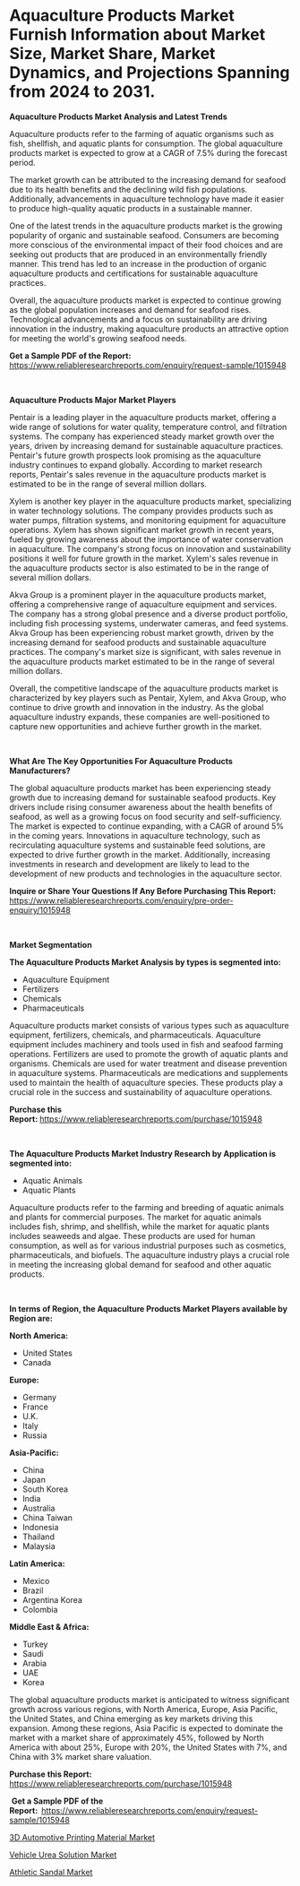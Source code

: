 <p><h1>Aquaculture Products Market Furnish Information about Market Size, Market Share, Market Dynamics, and Projections Spanning from 2024 to 2031.</h1></p><p><strong>Aquaculture Products Market Analysis and Latest Trends</strong></p>
<p><p>Aquaculture products refer to the farming of aquatic organisms such as fish, shellfish, and aquatic plants for consumption. The global aquaculture products market is expected to grow at a CAGR of 7.5% during the forecast period. </p><p>The market growth can be attributed to the increasing demand for seafood due to its health benefits and the declining wild fish populations. Additionally, advancements in aquaculture technology have made it easier to produce high-quality aquatic products in a sustainable manner. </p><p>One of the latest trends in the aquaculture products market is the growing popularity of organic and sustainable seafood. Consumers are becoming more conscious of the environmental impact of their food choices and are seeking out products that are produced in an environmentally friendly manner. This trend has led to an increase in the production of organic aquaculture products and certifications for sustainable aquaculture practices.</p><p>Overall, the aquaculture products market is expected to continue growing as the global population increases and demand for seafood rises. Technological advancements and a focus on sustainability are driving innovation in the industry, making aquaculture products an attractive option for meeting the world's growing seafood needs.</p></p>
<p><strong>Get a Sample PDF of the Report:&nbsp;</strong> <a href="https://www.reliableresearchreports.com/enquiry/request-sample/1015948">https://www.reliableresearchreports.com/enquiry/request-sample/1015948</a></p>
<p>&nbsp;</p>
<p><strong>Aquaculture Products Major Market Players</strong></p>
<p><p>Pentair is a leading player in the aquaculture products market, offering a wide range of solutions for water quality, temperature control, and filtration systems. The company has experienced steady market growth over the years, driven by increasing demand for sustainable aquaculture practices. Pentair's future growth prospects look promising as the aquaculture industry continues to expand globally. According to market research reports, Pentair's sales revenue in the aquaculture products market is estimated to be in the range of several million dollars.</p><p>Xylem is another key player in the aquaculture products market, specializing in water technology solutions. The company provides products such as water pumps, filtration systems, and monitoring equipment for aquaculture operations. Xylem has shown significant market growth in recent years, fueled by growing awareness about the importance of water conservation in aquaculture. The company's strong focus on innovation and sustainability positions it well for future growth in the market. Xylem's sales revenue in the aquaculture products sector is also estimated to be in the range of several million dollars.</p><p>Akva Group is a prominent player in the aquaculture products market, offering a comprehensive range of aquaculture equipment and services. The company has a strong global presence and a diverse product portfolio, including fish processing systems, underwater cameras, and feed systems. Akva Group has been experiencing robust market growth, driven by the increasing demand for seafood products and sustainable aquaculture practices. The company's market size is significant, with sales revenue in the aquaculture products market estimated to be in the range of several million dollars.</p><p>Overall, the competitive landscape of the aquaculture products market is characterized by key players such as Pentair, Xylem, and Akva Group, who continue to drive growth and innovation in the industry. As the global aquaculture industry expands, these companies are well-positioned to capture new opportunities and achieve further growth in the market.</p></p>
<p>&nbsp;</p>
<p><strong>What Are The Key Opportunities For Aquaculture Products Manufacturers?</strong></p>
<p><p>The global aquaculture products market has been experiencing steady growth due to increasing demand for sustainable seafood products. Key drivers include rising consumer awareness about the health benefits of seafood, as well as a growing focus on food security and self-sufficiency. The market is expected to continue expanding, with a CAGR of around 5% in the coming years. Innovations in aquaculture technology, such as recirculating aquaculture systems and sustainable feed solutions, are expected to drive further growth in the market. Additionally, increasing investments in research and development are likely to lead to the development of new products and technologies in the aquaculture sector.</p></p>
<p><strong>Inquire or Share Your Questions If Any Before Purchasing This Report:</strong> <a href="https://www.reliableresearchreports.com/enquiry/pre-order-enquiry/1015948">https://www.reliableresearchreports.com/enquiry/pre-order-enquiry/1015948</a></p>
<p>&nbsp;</p>
<p><strong>Market Segmentation</strong></p>
<p><strong>The Aquaculture Products Market Analysis by types is segmented into:</strong></p>
<p><ul><li>Aquaculture Equipment</li><li>Fertilizers</li><li>Chemicals</li><li>Pharmaceuticals</li></ul></p>
<p><p>Aquaculture products market consists of various types such as aquaculture equipment, fertilizers, chemicals, and pharmaceuticals. Aquaculture equipment includes machinery and tools used in fish and seafood farming operations. Fertilizers are used to promote the growth of aquatic plants and organisms. Chemicals are used for water treatment and disease prevention in aquaculture systems. Pharmaceuticals are medications and supplements used to maintain the health of aquaculture species. These products play a crucial role in the success and sustainability of aquaculture operations.</p></p>
<p><strong>Purchase this Report:&nbsp;</strong><a href="https://www.reliableresearchreports.com/purchase/1015948">https://www.reliableresearchreports.com/purchase/1015948</a></p>
<p>&nbsp;</p>
<p><strong>The Aquaculture Products Market Industry Research by Application is segmented into:</strong></p>
<p><ul><li>Aquatic Animals</li><li>Aquatic Plants</li></ul></p>
<p><p>Aquaculture products refer to the farming and breeding of aquatic animals and plants for commercial purposes. The market for aquatic animals includes fish, shrimp, and shellfish, while the market for aquatic plants includes seaweeds and algae. These products are used for human consumption, as well as for various industrial purposes such as cosmetics, pharmaceuticals, and biofuels. The aquaculture industry plays a crucial role in meeting the increasing global demand for seafood and other aquatic products.</p></p>
<p>&nbsp;</p>
<p><strong>In terms of Region, the Aquaculture Products Market Players available by Region are:</strong></p>
<p>
    <p> <strong> North America: </strong>
        <ul>
            <li>United States</li>
            <li>Canada</li>
        </ul>
        </p> 
    <p> <strong> Europe: </strong>
        <ul>
            <li>Germany</li>
            <li>France</li>
            <li>U.K.</li>
            <li>Italy</li>
            <li>Russia</li>
        </ul>
        </p> 
    <p> <strong> Asia-Pacific: </strong>
        <ul>
            <li>China</li>
            <li>Japan</li>
            <li>South Korea</li>
            <li>India</li>
            <li>Australia</li>
            <li>China Taiwan</li>
            <li>Indonesia</li>
            <li>Thailand</li>
            <li>Malaysia</li>
        </ul>
        </p> 
    <p> <strong> Latin America: </strong>
        <ul>
            <li>Mexico</li>
            <li>Brazil</li>
            <li>Argentina Korea</li>
            <li>Colombia</li>
        </ul>
        </p> 
    <p> <strong> Middle East & Africa: </strong>
        <ul>
            <li>Turkey</li>
            <li>Saudi</li>
            <li>Arabia</li>
            <li>UAE</li>
            <li>Korea</li>
        </ul>
    </p>
    </p>
<p><p>The global aquaculture products market is anticipated to witness significant growth across various regions, with North America, Europe, Asia Pacific, the United States, and China emerging as key markets driving this expansion. Among these regions, Asia Pacific is expected to dominate the market with a market share of approximately 45%, followed by North America with about 25%, Europe with 20%, the United States with 7%, and China with 3% market share valuation.</p></p>
<p><strong>Purchase this Report: </strong><a href="https://www.reliableresearchreports.com/purchase/1015948">https://www.reliableresearchreports.com/purchase/1015948</a></p>
<p>&nbsp;<strong>Get a Sample PDF of the Report:&nbsp;&nbsp;</strong><a href="https://www.reliableresearchreports.com/enquiry/request-sample/1015948">https://www.reliableresearchreports.com/enquiry/request-sample/1015948</a></p>
<p><strong></strong></p>
<p><p><a href="https://view.publitas.com/reportprime-1/3d-automotive-printing-material-market-analysis-examines-its-scope-on-growth-opportunities-and-forecasted-trends-spanning-from-2024-to-2031/">3D Automotive Printing Material Market</a></p><p><a href="https://view.publitas.com/reportprime-1/vehicle-urea-solution-market-size-evaluating-its-market-trends-growth-and-projections-2024-2031/">Vehicle Urea Solution Market</a></p><p><a href="https://view.publitas.com/reportprime-1/athletic-sandal-market-offers-provide-insightful-data-for-the-time-period-from-2024-to-2031-and-also-provide-analysis-based-on-application-type-and-region/">Athletic Sandal Market</a></p></p>